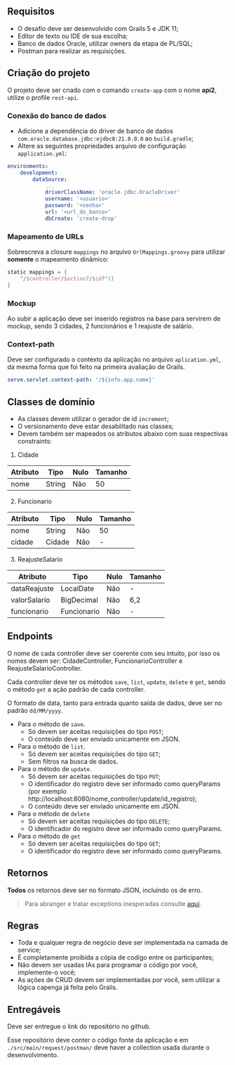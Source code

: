 ## Requisitos

- O desafio deve ser desenvolvido com Grails 5 e JDK 11;
- Editor de texto ou IDE de sua escolha;
- Banco de dados Oracle, utilizar owners da etapa de PL/SQL;
- Postman para realizar as requisições.

## Criação do projeto

O projeto deve ser criado com o comando `create-app` com o nome **api2**, utilize o profile `rest-api`.

### Conexão do banco de dados

- Adicione a dependência do driver de banco de dados `com.oracle.database.jdbc:ojdbc8:21.8.0.0` ao `build.gradle`;
- Altere as seguintes propriedades  arquivo de configuração `application.yml`:
```yaml
environments:
    development:
		dataSource:
			...
		    driverClassName: 'oracle.jdbc.OracleDriver'
		    username: '<usuario>'
		    password: '<senha>'
		    url: '<url_do_banco>'
			dbCreate: 'create-drop'
```

### Mapeamento de URLs

Sobrescreva a closure `mappings` no arquivo `UrlMappings.groovy` para utilizar **somente** o mapeamento dinâmico:

```groovy
static mappings = {
	"/$controller/$action?/$id?"()
}
```

### Mockup

Ao subir a aplicação deve ser inserido registros na base para servirem de mockup, sendo 3 cidades, 2 funcionários e 1 reajuste de salário.

### Context-path

Deve ser configurado o contexto da aplicação no arquivo `aplication.yml`, da mesma forma que foi feito na primeira avaliação de Grails.

```yml
serve.servlet.context-path: '/${info.app.name}'
```

## Classes de domínio

- As classes devem utilizar o gerador de id `increment`; 
- O versionamento deve estar desabilitado nas classes;
- Devem também ser mapeados os atributos abaixo com suas respectivas constraints:

1. Cidade
  
| Atributo | Tipo   | Nulo | Tamanho | 
|----------|--------|------|---------| 
| nome     | String | Não  | 50      |

2. Funcionario

| Atributo | Tipo   | Nulo | Tamanho |
|----------|--------|------|---------|
| nome     | String | Não  | 50      |
| cidade   | Cidade | Não  | -       |

3. ReajusteSalario

| Atributo     | Tipo        | Nulo | Tamanho |
|--------------|-------------|------|---------|
| dataReajuste | LocalDate   | Não  | -       |
| valorSalario | BigDecimal  | Não  | 6,2     |
| funcionario  | Funcionario | Não  | -       |

## Endpoints

O nome de cada controller deve ser coerente com seu intuito, por isso os nomes devem ser: CidadeController, FuncionarioController e ReajusteSalarioController.

Cada controller deve ter os métodos `save`,  `list`,  `update`,  `delete` e  `get`, sendo o método `get` a ação padrão de cada controller.

O formato de data, tanto para entrada quanto saída de dados, deve ser no padrão `dd/MM/yyyy`.

* Para o método de `save`.
	* Só devem ser aceitas requisições do tipo `POST`;
	* O conteúdo deve ser enviado unicamente em JSON.
* Para o método de `list`.
	* Só devem ser aceitas requisições do tipo `GET`;
	* Sem filtros na busca de dados.
* Para o método de `update`.
	* Só devem ser aceitas requisições do tipo `PUT`;
	* O identificador do registro deve ser informado como queryParams (por exemplo http://localhost:8080/nome_controller/update/id_registro);
	* O conteúdo deve ser enviado unicamente em JSON.
* Para o método de `delete`
	* Só devem ser aceitas requisições do tipo `DELETE`;
	* O identificador do registro deve ser informado como queryParams.
* Para o método de `get`
	* Só devem ser aceitas requisições do tipo `GET`;
	* O identificador do registro deve ser informado como queryParams.

## Retornos

**Todos** os retornos deve ser no formato JSON, incluindo os de erro.

> Para abranger e tratar exceptions inesperadas consulte [aqui](https://docs.grails.org/5.3.2/guide/single.html#controllerExceptionHandling).

## Regras

* Toda e qualquer regra de negócio deve ser implementada na camada de service;
* É completamente proibida a cópia de codigo entre os participantes;
* Não devem ser usadas IAs para programar o código por você, implemente-o você;
* As ações de CRUD devem ser implementadas por você, sem utilizar a lógica capenga já feita pelo Grails.

## Entregáveis

Deve ser entregue o link do repositório no github.

Esse repositório deve conter o código fonte da aplicação e em `./src/main/request/postman/` deve haver a collection usada durante o desenvolvimento.
